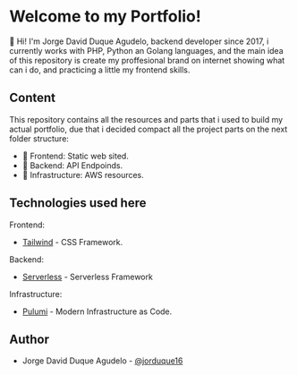 # Welcome to my Portfolio!

:wave: Hi! I'm Jorge David Duque Agudelo, backend developer since 2017, i currently works with PHP, Python an Golang languages, and the main idea of this repository is create my proffesional brand on internet showing what can i do, and practicing a little my frontend skills.


## Content

This repository contains all the resources and parts that i used to build my actual portfolio, due that i decided compact all the project parts on the next folder structure:

- :gem: Frontend: Static web sited.
- :rocket: Backend: API Endpoinds.
- :evergreen_tree: Infrastructure: AWS resources.

## Technologies used here

Frontend: 
- [Tailwind](https://tailwindcss.com) - CSS Framework.

Backend: 
- [Serverless](https://www.serverless.com) - Serverless Framework

Infrastructure:
- [Pulumi](https://www.pulumi.com) - Modern Infrastructure as Code.


## Author

- Jorge David Duque Agudelo - [@jorduque16](https://twitter.com/Jorduque16)

